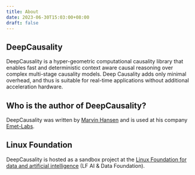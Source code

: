 ```yaml
---
title: About
date: 2023-06-30T15:03:00+08:00
draft: false
---
```



## DeepCausality


DeepCausality is a hyper-geometric computational causality library that enables fast and deterministic context aware
causal reasoning over complex multi-stage causality models. Deep Causality adds only minimal overhead,
and thus is suitable for real-time applications without additional acceleration hardware.


## Who is the author of DeepCausality?

DeepCausality was written by [Marvin Hansen](https://github.com/marvin-hansen) and is used at his 
company [Emet-Labs](https://emet-labs.com/).

## Linux Foundation

DeepCausality is hosted as a sandbox project at the [Linux Foundation for data and artificial intelligence](https://lfaidata.foundation/) (LF AI & Data Foundation).

